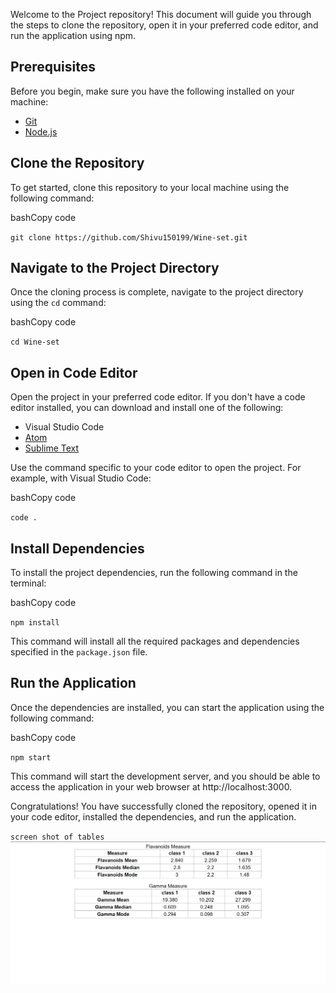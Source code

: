 Welcome to the Project repository! This document will guide you through the steps to clone the repository, open it in your preferred code editor, and run the application using npm.

Prerequisites
-------------

Before you begin, make sure you have the following installed on your machine:

-   [Git](https://git-scm.com/)
-   [Node.js](https://nodejs.org/)

Clone the Repository
--------------------

To get started, clone this repository to your local machine using the following command:

bashCopy code

`git clone https://github.com/Shivu150199/Wine-set.git`



Navigate to the Project Directory
---------------------------------

Once the cloning process is complete, navigate to the project directory using the `cd` command:

bashCopy code

`cd Wine-set`

Open in Code Editor
-------------------

Open the project in your preferred code editor. If you don't have a code editor installed, you can download and install one of the following:

-   Visual Studio Code
-   [Atom](https://atom.io/)
-   [Sublime Text](https://www.sublimetext.com/)

Use the command specific to your code editor to open the project. For example, with Visual Studio Code:

bashCopy code

`code .`

Install Dependencies
--------------------

To install the project dependencies, run the following command in the terminal:

bashCopy code

`npm install`

This command will install all the required packages and dependencies specified in the `package.json` file.

Run the Application
-------------------

Once the dependencies are installed, you can start the application using the following command:

bashCopy code

`npm start`

This command will start the development server, and you should be able to access the application in your web browser at http://localhost:3000.

Congratulations! You have successfully cloned the repository, opened it in your code editor, installed the dependencies, and run the application. 

`screen shot of tables`
![Screenshot of tables](image.png)